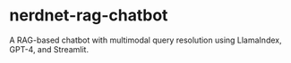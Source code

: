 # nerdnet-rag-chatbot
A RAG-based chatbot with multimodal query resolution using LlamaIndex, GPT-4, and Streamlit.

